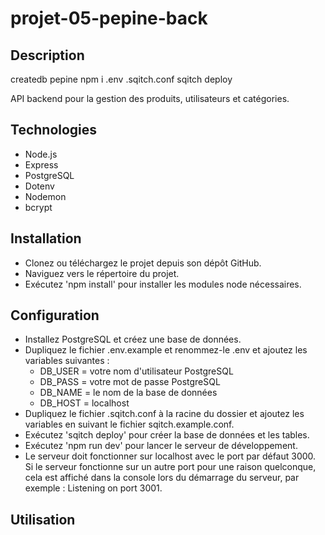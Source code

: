 # projet-05-pepine-back

## Description

createdb pepine
npm i
.env
.sqitch.conf
sqitch deploy

API backend pour la gestion des produits, utilisateurs et catégories.

## Technologies

- Node.js
- Express
- PostgreSQL
- Dotenv
- Nodemon
- bcrypt


## Installation

- Clonez ou téléchargez le projet depuis son dépôt GitHub.
- Naviguez vers le répertoire du projet.
- Exécutez 'npm install' pour installer les modules node nécessaires.

## Configuration

- Installez PostgreSQL et créez une base de données.
- Dupliquez le fichier .env.example et renommez-le .env et ajoutez les variables suivantes :
  - DB_USER = votre nom d'utilisateur PostgreSQL
  - DB_PASS = votre mot de passe PostgreSQL
  - DB_NAME = le nom de la base de données
  - DB_HOST = localhost
- Dupliquez le fichier .sqitch.conf à la racine du dossier et ajoutez les variables en suivant le fichier sqitch.example.conf.
- Exécutez 'sqitch deploy' pour créer la base de données et les tables.
- Exécutez 'npm run dev' pour lancer le serveur de développement.
- Le serveur doit fonctionner sur localhost avec le port par défaut 3000. Si le serveur fonctionne sur un autre port pour une raison quelconque, cela est affiché dans la console lors du démarrage du serveur, par exemple : Listening on port 3001.

## Utilisation

